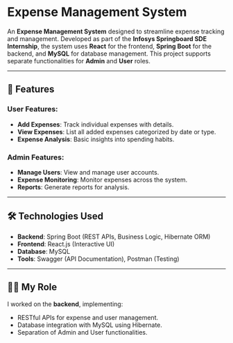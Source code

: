 # Expense Management System

An **Expense Management System** designed to streamline expense tracking and management. Developed as part of the **Infosys Springboard SDE Internship**, the system uses **React** for the frontend, **Spring Boot** for the backend, and **MySQL** for database management. This project supports separate functionalities for **Admin** and **User** roles.

---

## 🚀 Features

### User Features:
- **Add Expenses**: Track individual expenses with details.
- **View Expenses**: List all added expenses categorized by date or type.
- **Expense Analysis**: Basic insights into spending habits.

### Admin Features:
- **Manage Users**: View and manage user accounts.
- **Expense Monitoring**: Monitor expenses across the system.
- **Reports**: Generate reports for analysis.

---

## 🛠️ Technologies Used

- **Backend**: Spring Boot (REST APIs, Business Logic, Hibernate ORM)
- **Frontend**: React.js (Interactive UI)
- **Database**: MySQL
- **Tools**: Swagger (API Documentation), Postman (Testing)

---

## 🧑‍💻 My Role

I worked on the **backend**, implementing:
- RESTful APIs for expense and user management.
- Database integration with MySQL using Hibernate.
- Separation of Admin and User functionalities.
